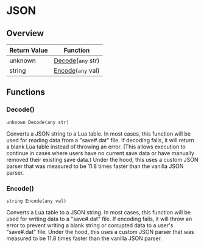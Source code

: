 # JSON

## Overview

| Return Value | Function |
| - | - |
| unknown | [Decode](json.md#decode)(`any` str) |
| string | [Encode](json.md#encode)(`any` val) |

## Functions

### Decode()

`unknown Decode(any str)`

Converts a JSON string to a Lua table. 
In most cases, this function will be used for reading data from a "save#.dat" file. If decoding fails, it will return a blank Lua table instead of throwing an error. (This allows execution to continue in cases where users have no current save data or have manually removed their existing save data.) 
Under the hood, this uses a custom JSON parser that was measured to be 11.8 times faster than the vanilla JSON parser. 

### Encode()

`string Encode(any val)`

Converts a Lua table to a JSON string. 
In most cases, this function will be used for writing data to a "save#.dat" file. If encoding fails, it will throw an error to prevent writing a blank string or corrupted data to a user's "save#.dat" file. 
Under the hood, this uses a custom JSON parser that was measured to be 11.8 times faster than the vanilla JSON parser. 

